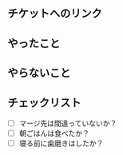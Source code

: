 ## チケットへのリンク

## やったこと

## やらないこと

## チェックリスト

- [ ] マージ先は間違っていないか？
- [ ] 朝ごはんは食べたか？
- [ ] 寝る前に歯磨きはしたか？